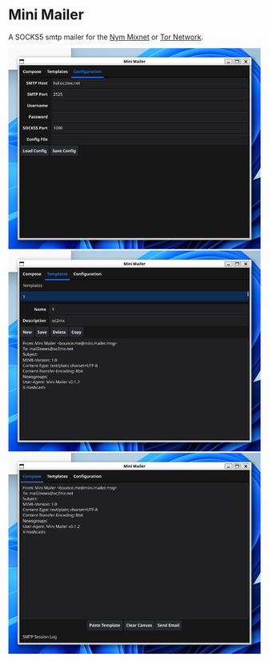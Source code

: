 # Mini Mailer

A SOCKS5 smtp mailer for the [Nym Mixnet](https://nym.com/mixnet) or [Tor Network](https://torproject.org).


![Mini Mailer Configuration](img/Mini_Mailer_1.png)
![Mini Mailer Templates](img/Mini_Mailer_2.png)
![Mini Mailer Compose](img/Mini_Mailer_3.png)
